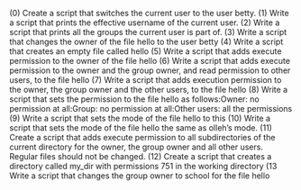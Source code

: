 (0) Create a script that switches the current user to the user betty.
(1)
Write a script that prints the effective username of the current user.
(2) Write a script that prints all the groups the current user is part of.
(3) Write a script that changes the owner of the file hello to the user betty
(4) Write a script that creates an empty file called hello
(5) Write a script that adds execute permission to the owner of the file hello
(6) Write a script that adds execute permission to the owner and the group owner, and read permission to other users, to the file hello
(7) Write a script that adds execution permission to the owner, the group owner and the other users, to the file hello
(8) Write a script that sets the permission to the file hello as follows:Owner: no permission at all:Group: no permission at all:Other users: all the permissions
(9) Write a script that sets the mode of the file hello to this
(10) Write a script that sets the mode of the file hello the same as olleh’s mode.
(11) Create a script that adds execute permission to all subdirectories of the current directory for the owner, the group owner and all other users. Regular files should not be changed.
(12) Create a script that creates a directory called my_dir with permissions 751 in the working directory
(13 Write a script that changes the group owner to school for the file hello


